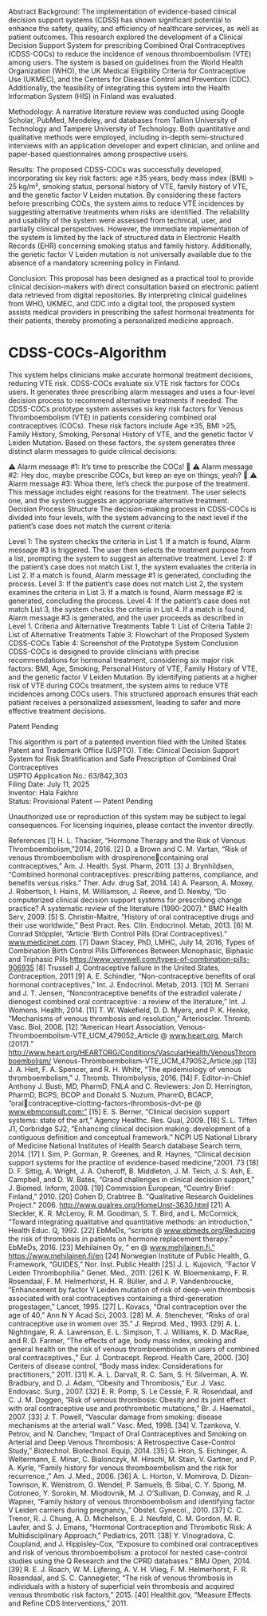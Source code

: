 Abstract
Background: The implementation of evidence-based clinical decision support systems (CDSS) has shown significant potential to enhance the safety, quality, and efficiency of healthcare services, as well as patient outcomes. This research explored the development of a Clinical Decision Support System for prescribing Combined Oral Contraceptives (CDSS-COCs) to reduce the incidence of venous thromboembolism (VTE) among users. The system is based on guidelines from the World Health Organization (WHO), the UK Medical Eligibility Criteria for Contraceptive Use (UKMEC), and the Centers for Disease Control and Prevention (CDC). Additionally, the feasibility of integrating this system into the Health Information System (HIS) in Finland was evaluated.

Methodology: A narrative literature review was conducted using Google Scholar, PubMed, Mendeley, and databases from Tallinn University of Technology and Tampere University of Technology. Both quantitative and qualitative methods were employed, including in-depth semi-structured interviews with an application developer and expert clinician, and online and paper-based questionnaires among prospective users.

Results: The proposed CDSS-COCs was successfully developed, incorporating six key risk factors: age ≥35 years, body mass index (BMI) > 25 kg/m², smoking status, personal history of VTE, family history of VTE, and the genetic factor V Leiden mutation. By considering these factors before prescribing COCs, the system aims to reduce VTE incidences by suggesting alternative treatments when risks are identified. The reliability and usability of the system were assessed from technical, user, and partially clinical perspectives. However, the immediate implementation of the system is limited by the lack of structured data in Electronic Health Records (EHR) concerning smoking status and family history. Additionally, the genetic factor V Leiden mutation is not universally available due to the absence of a mandatory screening policy in Finland.

Conclusion: This proposal has been designed as a practical tool to provide clinical decision-makers with direct consultation based on electronic patient data retrieved from digital repositories. By interpreting clinical guidelines from WHO, UKMEC, and CDC into a digital tool, the proposed system assists medical providers in prescribing the safest hormonal treatments for their patients, thereby promoting a personalized medicine approach.

# CDSS-COCs-Algorithm
This system helps clinicians make accurate hormonal treatment decisions, reducing VTE risk. CDSS-COCs evaluate six VTE risk factors  for COCs users. It generates three prescribing alarm messages and uses a four-level decision process to recommend alternative treatments if needed. 
The CDSS-COCs prototype system assesses six key risk factors for Venous Thromboembolism (VTE) in patients considering combined oral contraceptives (COCs). These risk factors include Age ≥35, BMI >25, Family History, Smoking, Personal History of VTE, and the genetic factor V Leiden Mutation. Based on these factors, the system generates three distinct alarm messages to guide clinical decisions:

⚠️ Alarm message #1: It’s time to prescribe the COCs! 💊
⚠️ Alarm message #2: Hey doc, maybe prescribe COCs, but keep an eye on things, yeah? 👀
⚠️ Alarm message #3: Whoa there, let’s check the purpose of the treatment. This message includes eight reasons for the treatment. The user selects one, and the system suggests an appropriate alternative treatment.
Decision Process Structure
The decision-making process in CDSS-COCs is divided into four levels, with the system advancing to the next level if the patient’s case does not match the current criteria:

Level 1: The system checks the criteria in List 1. If a match is found, Alarm message #3 is triggered. The user then selects the treatment purpose from a list, prompting the system to suggest an alternative treatment.
Level 2: If the patient’s case does not match List 1, the system evaluates the criteria in List 2. If a match is found, Alarm message #1 is generated, concluding the process.
Level 3: If the patient’s case does not match List 2, the system examines the criteria in List 3. If a match is found, Alarm message #2 is generated, concluding the process.
Level 4: If the patient’s case does not match List 3, the system checks the criteria in List 4. If a match is found, Alarm message #3 is generated, and the user proceeds as described in Level 1.
Criteria and Alternative Treatments
Table 1: List of Criteria
Table 2: List of Alternative Treatments
Table 3: Flowchart of the Proposed System CDSS-COCs
Table 4: Screenshot of the Prototype System
Conclusion
CDSS-COCs is designed to provide clinicians with precise recommendations for hormonal treatment, considering six major risk factors: BMI, Age, Smoking, Personal History of VTE, Family History of VTE, and the genetic factor V Leiden Mutation. By identifying patients at a higher risk of VTE during COCs treatment, the system aims to reduce VTE incidences among COCs users. This structured approach ensures that each patient receives a personalized assessment, leading to safer and more effective treatment decisions.

 Patent Pending

This algorithm is part of a patented invention filed with the United States Patent and Trademark Office (USPTO).
Title: Clinical Decision Support System for Risk Stratification and Safe Prescription of Combined Oral Contraceptives  
USPTO Application No.: 63/842,303  
Filing Date: July 11, 2025  
Inventor: Hala Fakhro  
Status: Provisional Patent — Patent Pending

Unauthorized use or reproduction of this system may be subject to legal consequences. For licensing inquiries, please contact the inventor directly.


References
[1] H. L. Thacker, “Hormone Therapy and the Risk of Venous Thromboembolism,”2014, 
2016.
[2] D. a Brown and C. M. Vartan, “Risk of venous thromboembolism with drospirenonecontaining oral contraceptives,” Am. J. Health. Syst. Pharm, 2011.
[3] J. Brynhildsen, “Combined hormonal contraceptives: prescribing patterns, compliance, 
and benefits versus risks.” Ther. Adv. drug Saf, 2014.
[4] A. Pearson, A. Moxey, J. Robertson, I. Hains, M. Williamson, J. Reeve, and D. 
Newby, “Do computerized clinical decision support systems for prescribing change 
practice? A systematic review of the literature (1990-2007).” BMC Health Serv, 2009.
[5] S. Christin-Maitre, “History of oral contraceptive drugs and their use worldwide,” Best 
Pract. Res. Clin. Endocrinol. Metab, 2013.
[6] M. Conrad Stöppler, “Article ‘Birth Control Pills (Oral Contraceptives).” 
www.medicinet.com.
[7] Dawn Stacey, PhD, LMHC, July 14, 2016, Types of Combination Birth Control Pills 
Differences Between Monophasic, Biphasic and Triphasic Pills 
https://www.verywell.com/types-of-combination-pills-906935
[8] Trussell J, Contraceptive failure in the United States, Contraception, 2011
[9] A. E. Schindler, “Non-contraceptive benefits of oral hormonal contraceptives,” Int. J. 
Endocrinol. Metab, 2013.
[10] M. Serrani and J. T. Jensen, “Noncontraceptive benefits of the estradiol valerate / 
dienogest combined oral contraceptive : a review of the literature,” Int. J. Womens. Health, 
2014.
[11] T. W. Wakefield, D. D. Myers, and P. K. Henke, “Mechanisms of venous thrombosis 
and resolution,” Arterioscler. Thromb. Vasc. Biol, 2008.
[12] “American Heart Association, Venous-Thromboembolism-VTE_UCM_479052_Article 
@ www.heart.org, March (2017).”
http://www.heart.org/HEARTORG/Conditions/VascularHealth/VenousThromboembolism/
Venous-Thromboembolism-VTE_UCM_479052_Article.jsp
[13] J. A. Heit, F. A. Spencer, and R. H. White, “The epidemiology of venous 
thromboembolism,” J. Thromb. Thrombolysis, 2016.
[14] F. Editor-in-Chief Anthony J. Busti, MD, PharmD, FNLA and C. Reviewers: Jon D. 
Herrington, PharmD, BCPS, BCOP and Donald S. Nuzum, PharmD, BCACP, “oralcontraceptive-clotting-factors-thrombosis-dvt-pe @ www.ebmconsult.com:” 
[15] E. S. Berner, “Clinical decision support systems: state of the art,” Agency Healthc. Res. 
Qual, 2009.
[16] S. L. Tiffen J1, Corbridge SJ2, “Enhancing clinical decision making: development of a 
contiguous definition and conceptual framework.” NCPI US National Library of Medicine 
National Institutes of Health Search database Search term, 2014.
[17] I. Sim, P. Gorman, R. Greenes, and R. Haynes, “Clinical decision support systems for 
the practice of evidence-based medicine,”2001.
73
[18] D. F. Sittig, A. Wright, J. A. Osheroff, B. Middleton, J. M. Teich, J. S. Ash, E. 
Campbell, and D. W. Bates, “Grand challenges in clinical decision support,” J. Biomed. 
Inform, 2008.
[19] Commission European, “Country Brief : Finland,” 2010.
[20] Cohen D, Crabtree B. "Qualitative Research Guidelines Project." 2006. 
http://www.qualres.org/HomeUnst-3630.html
[21] A. Steckler, K. R. McLeroy, R. M. Goodman, S. T. Bird, and L. McCormick, “Toward 
integrating qualitative and quantitative methods: an introduction,” Health Educ. Q, 1992.
[22] EbMeDs, “scripts @ www.ebmeds.org/Reducing the risk of thrombosis in patients on 
hormone replacement therapy.” EbMeDs, 2016.
[23] Mehilainen Oy, “ en @ www.mehilainen.fi.” https://www.mehilainen.fi/en
[24] Norwegian Institute of Public Health, G. Framework, “GUIDES,” Nor. Inst. Public 
Health
[25] J. L. Kujovich, “Factor V Leiden Thrombophilia.” Genet. Med., 2011.
[26] K. W. Bloemenkamp, F. R. Rosendaal, F. M. Helmerhorst, H. R. Büller, and J. P. 
Vandenbroucke, “Enhancement by factor V Leiden mutation of risk of deep-vein 
thrombosis associated with oral contraceptives containing a third-generation progestagen,” 
Lancet, 1995.
[27] L. Kovacs, “Oral contraception over the age of 40,” Ann N Y Acad Sci, 2003.
[28] M. A. Stenchever, “Risks of oral contraceptive use in women over 35.” J. Reprod. 
Med., 1993.
[29] A. L. Nightingale, R. A. Lawrenson, E. L. Simpson, T. J. Williams, K. D. MacRae, and 
R. D. Farmer, “The effects of age, body mass index, smoking and general health on the risk 
of venous thromboembolism in users of combined oral contraceptives.,” Eur. J. Contracept. 
Reprod. Health Care, 2000.
[30] Centers of disease control, “Body mass index: Considerations for practitioners,” 2011.
[31] K. A. L. Darvall, R. C. Sam, S. H. Silverman, A. W. Bradbury, and D. J. Adam, 
“Obesity and Thrombosis,” Eur. J. Vasc. Endovasc. Surg., 2007.
[32] E. R. Pomp, S. Le Cessie, F. R. Rosendaal, and C. J. M. Doggen, “Risk of venous 
thrombosis: Obesity and its joint effect with oral contraceptive use and prothrombotic 
mutations,” Br. J. Haematol., 2007.
[33] J. T. Powell, “Vascular damage from smoking: disease mechanisms at the arterial wall.” 
Vasc. Med, 1998.
[34] V. Tzankova, V. Petrov, and N. Danchev, “Impact of Oral Contraceptives and Smoking 
on Arterial and Deep Venous Thrombosis: A Retrospective Case-Control Study,” 
Biotechnol. Biotechnol. Equip, 2014. 
[35] G. Hron, S. Eichinger, A. Weltermann, E. Minar, C. Bialonczyk, M. Hirschl, M. Stain, 
V. Gartner, and P. A. Kyrle, “Family history for venous thromboembolism and the risk for 
recurrence.,” Am. J. Med., 2006.
[36] A. L. Horton, V. Momirova, D. Dizon-Townson, K. Wenstrom, G. Wendel, P. Samuels, 
B. Sibai, C. Y. Spong, M. Cotroneo, Y. Sorokin, M. Miodovnik, M. J. O’Sullivan, D. 
Conway, and R. J. Wapner, “Family history of venous thromboembolism and identifying 
factor V Leiden carriers during pregnancy.,” Obstet. Gynecol., 2010.
[37] C. C. Trenor, R. J. Chung, A. D. Michelson, E. J. Neufeld, C. M. Gordon, M. R. Laufer, 
and S. J. Emans, “Hormonal Contraception and Thrombotic Risk: A Multidisciplinary 
Approach,” Pediatrics, 2011.
[38] Y. Vinogradova, C. Coupland, and J. Hippisley-Cox, “Exposure to combined oral 
contraceptives and risk of venous thromboembolism: a protocol for nested case-control 
studies using the Q Research and the CPRD databases.” BMJ Open, 2014.
[39] R. E. J. Roach, W. M. Lijfering, A. V. H. Vlieg, F. M. Helmerhorst, F. R. Rosendaal, 
and S. C. Cannegieter, “The risk of venous thrombosis in individuals with a history of 
superficial vein thrombosis and acquired venous thrombotic risk factors,” 2015.
[40] Healthit.gov, “Measure Effects and Refine CDS Interventions,” 2011.
